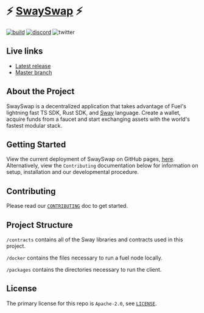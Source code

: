 # ⚡️ [SwaySwap](https://fuellabs.github.io/swayswap) ⚡️

[![build](https://github.com/FuelLabs/swayswap/actions/workflows/gh-pages.yml/badge.svg)](https://github.com/FuelLabs/swayswap/actions/workflows/gh-pages.yml)
[![discord](https://img.shields.io/badge/chat%20on-discord-orange?&logo=discord&logoColor=ffffff&color=7389D8&labelColor=6A7EC2)](https://discord.gg/xfpK4Pe)
![twitter](https://img.shields.io/twitter/follow/SwayLang?style=social)

## Live links

- [Latest release](https://fuellabs.github.io/swayswap)
- [Master branch](https://swayswap.vercel.app/)

## About the Project

SwaySwap is a decentralized application that takes advantage of Fuel's lightning fast TS SDK, Rust SDK, and [Sway](https://github.com/FuelLabs/sway) language. Create a wallet, acquire funds from a faucet and start exchanging assets with the world's fastest modular stack.

## Getting Started

View the current deployment of SwaySwap on GitHub pages, [here](https://fuellabs.github.io/swayswap). Alternatively, view the `Contributing` documentation below for information on setup, installation and our developmental procedure.

## Contributing

Please read our [`CONTRIBUTING`](./CONTRIBUTING.md) doc to get started.

## Project Structure

`/contracts` contains all of the Sway libraries and contracts used in this project.

`/docker` contains the files necessary to run a fuel node locally.

`/packages` contains the directories necessary to run the client.

## License

The primary license for this repo is `Apache-2.0`, see [`LICENSE`](./LICENSE).
